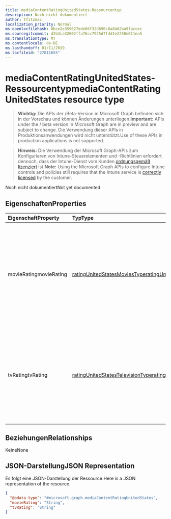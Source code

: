 ```yaml
---
title: mediaContentRatingUnitedStates-Ressourcentyp
description: Noch nicht dokumentiert
author: tfitzmac
localization_priority: Normal
ms.openlocfilehash: 8bce2e359627ede66f32d696c8a84d2ba9faccec
ms.sourcegitcommit: d2b3ca32602ffa76cc7925d7f4d1e2258e611ea5
ms.translationtype: MT
ms.contentlocale: de-DE
ms.lasthandoff: 01/11/2019
ms.locfileid: "27811655"
---
```

# <a name="mediacontentratingunitedstates-resource-type"></a><span data-ttu-id="f9dcb-103">mediaContentRatingUnitedStates-Ressourcentyp</span><span class="sxs-lookup"><span data-stu-id="f9dcb-103">mediaContentRatingUnitedStates resource type</span></span>

> <span data-ttu-id="f9dcb-104">**Wichtig:** Die APIs der /Beta-Version in Microsoft Graph befinden sich in der Vorschau und können Änderungen unterliegen.</span><span class="sxs-lookup"><span data-stu-id="f9dcb-104">**Important:** APIs under the / beta version in Microsoft Graph are in preview and are subject to change.</span></span> <span data-ttu-id="f9dcb-105">Die Verwendung dieser APIs in Produktionsanwendungen wird nicht unterstützt.</span><span class="sxs-lookup"><span data-stu-id="f9dcb-105">Use of these APIs in production applications is not supported.</span></span>

> <span data-ttu-id="f9dcb-106">**Hinweis:** Die Verwendung der Microsoft Graph-APIs zum Konfigurieren von Intune-Steuerelementen und -Richtlinien erfordert dennoch, dass der Intune-Dienst vom Kunden [ordnungsgemäß lizenziert](https://go.microsoft.com/fwlink/?linkid=839381) ist.</span><span class="sxs-lookup"><span data-stu-id="f9dcb-106">**Note:** Using the Microsoft Graph APIs to configure Intune controls and policies still requires that the Intune service is [correctly licensed](https://go.microsoft.com/fwlink/?linkid=839381) by the customer.</span></span>

<span data-ttu-id="f9dcb-107">Noch nicht dokumentiert</span><span class="sxs-lookup"><span data-stu-id="f9dcb-107">Not yet documented</span></span>
## <a name="properties"></a><span data-ttu-id="f9dcb-108">Eigenschaften</span><span class="sxs-lookup"><span data-stu-id="f9dcb-108">Properties</span></span>
|<span data-ttu-id="f9dcb-109">Eigenschaft</span><span class="sxs-lookup"><span data-stu-id="f9dcb-109">Property</span></span>|<span data-ttu-id="f9dcb-110">Typ</span><span class="sxs-lookup"><span data-stu-id="f9dcb-110">Type</span></span>|<span data-ttu-id="f9dcb-111">Beschreibung</span><span class="sxs-lookup"><span data-stu-id="f9dcb-111">Description</span></span>|
|:---|:---|:---|
|<span data-ttu-id="f9dcb-112">movieRating</span><span class="sxs-lookup"><span data-stu-id="f9dcb-112">movieRating</span></span>|[<span data-ttu-id="f9dcb-113">ratingUnitedStatesMoviesType</span><span class="sxs-lookup"><span data-stu-id="f9dcb-113">ratingUnitedStatesMoviesType</span></span>](../resources/intune-deviceconfig-ratingunitedstatesmoviestype.md)|<span data-ttu-id="f9dcb-114">Bewertung für USA ausgewählten Filme.</span><span class="sxs-lookup"><span data-stu-id="f9dcb-114">Movies rating selected for United States.</span></span> <span data-ttu-id="f9dcb-115">Mögliche Werte sind: `allAllowed`, `allBlocked`, `general`, `parentalGuidance`, `parentalGuidance13`, `restricted` und `adults`.</span><span class="sxs-lookup"><span data-stu-id="f9dcb-115">Possible values are: `allAllowed`, `allBlocked`, `general`, `parentalGuidance`, `parentalGuidance13`, `restricted`, `adults`.</span></span>|
|<span data-ttu-id="f9dcb-116">tvRating</span><span class="sxs-lookup"><span data-stu-id="f9dcb-116">tvRating</span></span>|[<span data-ttu-id="f9dcb-117">ratingUnitedStatesTelevisionType</span><span class="sxs-lookup"><span data-stu-id="f9dcb-117">ratingUnitedStatesTelevisionType</span></span>](../resources/intune-deviceconfig-ratingunitedstatestelevisiontype.md)|<span data-ttu-id="f9dcb-118">TV-Bewertung für die USA ausgewählt.</span><span class="sxs-lookup"><span data-stu-id="f9dcb-118">TV rating selected for United States.</span></span> <span data-ttu-id="f9dcb-119">Mögliche Werte: `allAllowed`, `allBlocked`, `childrenAll`, `childrenAbove7`, `general`, `parentalGuidance`, `childrenAbove14`, `adults`.</span><span class="sxs-lookup"><span data-stu-id="f9dcb-119">Possible values are: `allAllowed`, `allBlocked`, `childrenAll`, `childrenAbove7`, `general`, `parentalGuidance`, `childrenAbove14`, `adults`.</span></span>|

## <a name="relationships"></a><span data-ttu-id="f9dcb-120">Beziehungen</span><span class="sxs-lookup"><span data-stu-id="f9dcb-120">Relationships</span></span>
<span data-ttu-id="f9dcb-121">Keine</span><span class="sxs-lookup"><span data-stu-id="f9dcb-121">None</span></span>
## <a name="json-representation"></a><span data-ttu-id="f9dcb-122">JSON-Darstellung</span><span class="sxs-lookup"><span data-stu-id="f9dcb-122">JSON Representation</span></span>
<span data-ttu-id="f9dcb-123">Es folgt eine JSON-Darstellung der Ressource.</span><span class="sxs-lookup"><span data-stu-id="f9dcb-123">Here is a JSON representation of the resource.</span></span>
<!-- {
  "blockType": "resource",
  "@odata.type": "microsoft.graph.mediaContentRatingUnitedStates"
}
-->
``` json
{
  "@odata.type": "#microsoft.graph.mediaContentRatingUnitedStates",
  "movieRating": "String",
  "tvRating": "String"
}
```





